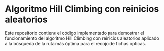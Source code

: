 # Algoritmo Hill Climbing con reinicios aleatorios

Este repositorio contiene el código implementado para demostrar el funcionamiento del algoritmo Hill Climbing con reinicios aleatorios aplicado a la búsqueda de la ruta más óptima para el recojo de fichas ópticas.
